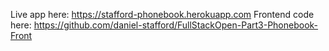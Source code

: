 Live app here: https://stafford-phonebook.herokuapp.com
Frontend code here: https://github.com/daniel-stafford/FullStackOpen-Part3-Phonebook-Front
